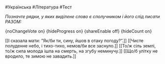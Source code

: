 #Українська #Література #Тест

*Позначте рядки, у яких виділене слово є сполучником і його слід писати РАЗОМ:*

{noChangeVote on}
{hideProgress on}
{shareEnable off}
{hideCount on}

[[І сказала мати: ”Як/би ти, сину, йшов в отаку погоду?”.]]
[[Чисте полуденне небо, і тихо-тихо, немов/би все заснуло.]]
[[То/ж сіль землі, то/ж сила молода ішла на смерть, на згубу неминучу.]]
[[Що/б улітку не вродило, те зимою не завадить.]]

